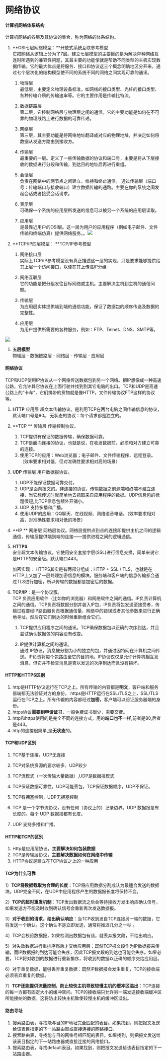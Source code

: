 # 网络协议

#### 计算机网络体系结构

计算机网络的各层及其协议的集合，称为网络的体系结构。

1. **OSI七层网络模型：**开放式系统互联参考模型  
   它把网络从逻辑上分为了7层。建立七层模型的主要目的是为解决异种网络互连时所遇到的兼容性问题，其最主要的功能使就是帮助不同类型的主机实现数据传输。它的最大优点是将服务、接口和协议这三个概念明确地区分开来，通过七个层次化的结构模型使不同的系统不同的网络之间实现可靠的通讯。

   1. 物理层  
      最低层，主要定义物理设备标准，如网线的接口类型、光纤的接口类型、各种传输介质的传输速率等。它的主要作用是传输比特流。

   2. 数据链路层  
      第二层，它控制网络层与物理层之间的通信。它的主要功能是如何在不可靠的物理线路上进行数据的可靠传递。

   3. 网络层  
      第三层，其主要功能是将网络地址翻译成对应的物理地址，并决定如何将数据从发送方路由到接收方。

   4. 传输层  
      最重要的一层。定义了一些传输数据的协议和端口号，主要是将从下层接收的数据进行分段和传输，到达目的地址后再进行重组。

   5. 会话层  
      负责在网络中的两节点之间建立、维持和终止通信。 通过传输层（端口号：传输端口与接收端口）建立数据传输的通路。主要在你的系统之间发起会话或者接受会话请求。

   6. 表示层  
      可确保一个系统的应用层所发送的信息可以被另一个系统的应用层读取。

   7. 应用层  
      是最靠近用户的OSI层。这一层为用户的应用程序（例如电子邮件、文件传输和终端仿真）提供网络服务。。![](/assets/5d6034a85edf8db11430f4470b23dd54564e74f3.jpg)

2. **TCP/IP四层模型：  **TCP/IP参考模型

   1. 网络接口层  
         实际上TCP/IP参考模型没有真正描述这一层的实现，只是要求能够提供给其上层一个访问接口，以便在其上传递IP分组

   2. 网络互联层  
      它的功能是把分组发往目标网络或主机。主要解决主机到主机的通信问题。

   3. 传输层  
      为应用层实体提供端到端的通信功能，保证了数据包的顺序传送及数据的完整性。

   4. 应用层  
      为用户提供所需要的各种服务，例如：FTP、Telnet、DNS、SMTP等。

![](/assets/80cb39dbb6fd5266417d403ca918972bd4073647.jpg)

1. **五层模型**  
   物理层 - 数据链路层 - 网络层 - 传输层 - 应用层

#### 网络协议

TCP和UDP使用IP协议从一个网络传送数据包到另一个网络。把IP想像成一种高速公路，它允许其它协议在上面行驶并找到到其它电脑的出口。TCP和UDP是高速公路上的“卡车”，它们携带的货物就是像HTTP，文件传输协议FTP这样的协议等。

1. **HTTP**     应用层
   超文本传输协议。是利用TCP在两台电脑之间传输信息的协议，默认端口号是80。
   无状态的协议：每个请求都是独立的。
2. **TCP **      传输层
   传输控制协议。
   1. TCP提供有保证的数据传输，确保数据可靠。
   2. TCP是面向连接的协议，也就是说，在收发数据前，必须和对方建立可靠的连接。
   3. 使用TCP的应用：Web浏览器；电子邮件、文件传输程序、远程登录。（效率要求相对低，但对准确性要求相对高的场景）
3. **UDP**       传输层
   用户数据报协议。
   1. UDP不能保证数据可靠交付。
   2. UDP是面向报文的。非连接的协议，传输数据之前源端和终端不建立连接，当它想传送时就简单地去抓取来自应用程序的数据。UDP信息包的标题很短,比TCP信息包额外开销小。
   3. UDP 支持多播和广播。
   4. 使用UDP的应用：QQ聊天、在线视频、网络语音电话。（效率要求相对高，对准确性要求相对低的场景）
4. **IP   **        网络层
   网络层协议。网络层提供点到点的连接即提供主机之间的逻辑通信，传输层提供端到端的连接——提供进程之间的逻辑通信。
5. **HTTPS**  
   安全超文本传输协议。它使用安全套接字层\(SSL\)进行信息交换，简单来说它是HTTP的安全版。默认端口443。

   加密实现： HTTPS其实是有两部分组成：HTTP + SSL / TLS，也就是在HTTP上又加了一层处理加密信息的模块。服务端和客户端的信息传输都会通过TLS进行加密，所以传输的数据都是加密后的数据。

6. **TCP/IP**：是一个协议簇。  
   TCP 负责应用软件（比如你的浏览器）和网络软件之间的通信。IP负责计算机之间的通信。TCP负责将数据分割并装入IP包，IP负责将包发送至接受者，传输过程要经IP路由器负责根据通信量、网络中的错误或者其他参数来进行正确地寻址，然后在它们到达的时候重新组合它们。

   1. TCP提供应用程序之间的通讯。TCP确保数据包以正确的次序到达，并且尝试确认数据包的内容没有改变。

   2. IP提供计算机之间的通讯。  
      通过 IP协议，消息被分割为小的独立的包，并通过因特网在计算机之间传送。IP负责将每个包路由至它的目的地。IP协议仅仅是允许计算机相互发消息，但它并不检查消息是否以发送的次序到达而且没有损坏。

#### HTTP和HTTPS区别

1. http是HTTP协议运行在TCP之上。所有传输的内容都是**明文**，客户端和服务器端都无法验证对方的身份。
   https是HTTP运行在SSL/TLS之上，SSL/TLS运行在TCP之上。所有传输的内容都经过**加密**，客户端可以验证服务器端的身份。
2. https协议**需要到申请证书**，一般免费证书很少，需要交费。
3. http和https使用的是完全不同的连接方式，用的**端口也不一样**,前者是80,后者是443。
4. http的连接很简单,是**无状态**的。

#### TCP和UDP区别

1. TCP基于连接，UDP无连接
2. TCP对系统资源的要求较多，UDP较少
3. TCP流模式（一次传输大量数据）,UDP是数据报模式
4. TCP保证数据可靠性，UDP可能丢包，TCP保证数据顺序，UDP不保证。
5. TCP有拥塞控制，UDP无拥塞控制
6. TCP 是一个字节流协议，没有任何（协议上的）记录边界。UDP 数据报是有长度的。每个 UDP 数据报都有长度。

7. UDP 支持多播和广播。

#### HTTP和TCP的区别

1. Http是应用层协议，**主要解决如何包装数据**
2. TCP是传输层协议，**主要解决数据如何在网络中传输**
3. HTTP协议是建立在TCP协议之上的一种应用

#### TCP为什么可靠

1）**TCP将数据截取为合理的长度**：TCP将应用数据分割成认为最适合发送的数据块。UDP完全不同，在UDP中应用程序产生的数据报长度将保持不变。

2）**TCP的超时重发机制**：TCP发出数据流之后会等待接收方发出响应确认信号，如果发送方不能及时收到确认信号会重新再次发送数据报。

3）**对于收到的请求，给出确认响应**：当TCP收到发自TCP连接另一端的数据，它将发送一个确认。这个确认不是立即发送，通常将推迟几分之一秒 。

4）TCP会校验数据报，如果检测出数据包有错，就丢弃报文段，不给出响应。

5）对失效数据进行重排序然后才交给应用层：既然TCP报文段作为IP数据报来传输，而IP数据报的到达可能会失序，因此TCP报文段的到达也可能会失序。如果必要，TCP将对收到的数据进行重新排序，将收到的数据以正确的顺序交给应用层。

6）对于重复数据，能够丢弃重复数据：既然IP数据报会发生重复，TCP的接收端必须丢弃重复的数据。

7）**TCP还能提供流量控制，防止较快主机导致较慢主机的缓冲区溢出**：TCP连接的每一方都有固定大小的缓冲空间。TCP的接收端只允许另一端发送接收端缓冲区所能接纳的数据。这将防止较快主机致使较慢主机的缓冲区溢出。

#### 路由寻址

1. 搜索路由表，寻找能与目的IP地址完全匹配的表目。如果找到，则把报文发送给该表目指定的下一站路由器或直接连接的网络接口。
2. 搜索路由表，寻找能与目的网络号相匹配的表目。如果找到，则把报文发送给该表目指定的下一站路由器或直接连接的网络接口。
3. 搜索路由表，寻找default表目。如果找到，则把报文发送给该表目指定的下一站路由器。



